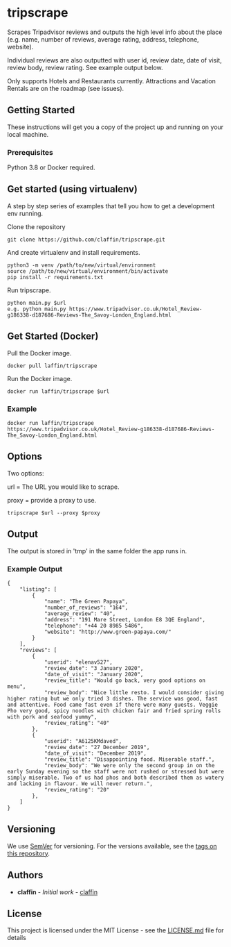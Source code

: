 # tripscrape

Scrapes Tripadvisor reviews and outputs the high level info about the place (e.g. name, number of reviews, average rating, address, telephone, website). 

Individual reviews are also outputted with user id, review date, date of visit, review body, review rating. See example output below.

Only supports Hotels and Restaurants currently. Attractions and Vacation Rentals are on the roadmap (see issues).

## Getting Started

These instructions will get you a copy of the project up and running on your local machine.

### Prerequisites

Python 3.8 or Docker required. 

## Get started (using virtualenv)

A step by step series of examples that tell you how to get a development env running.

Clone the repository

```
git clone https://github.com/claffin/tripscrape.git
```


And create virtualenv and install requirements.

```
python3 -m venv /path/to/new/virtual/environment
source /path/to/new/virtual/environment/bin/activate
pip install -r requirements.txt
```

Run tripscrape.

```
python main.py $url
e.g. python main.py https://www.tripadvisor.co.uk/Hotel_Review-g186338-d187686-Reviews-The_Savoy-London_England.html
```

## Get Started (Docker)

Pull the Docker image.
```
docker pull laffin/tripscrape
```
Run the Docker image.
```
docker run laffin/tripscrape $url 
```
### Example
```
docker run laffin/tripscrape https://www.tripadvisor.co.uk/Hotel_Review-g186338-d187686-Reviews-The_Savoy-London_England.html
```

## Options

Two options:

url = The URL you would like to scrape.

proxy = provide a proxy to use.

```
tripscrape $url --proxy $proxy
```

## Output
The output is stored in 'tmp' in the same folder the app runs in. 

### Example Output

```
{
    "listing": [
        {
            "name": "The Green Papaya",
            "number_of_reviews": "164",
            "average_review": "40",
            "address": "191 Mare Street, London E8 3QE England",
            "telephone": "+44 20 8985 5486",
            "website": "http://www.green-papaya.com/"
        }
    ],
    "reviews": [
        {
            "userid": "elenav527",
            "review_date": "3 January 2020",
            "date_of_visit": "January 2020",
            "review_title": "Would go back, very good options on menu",
            "review_body": "Nice little resto. I would consider giving higher rating but we only tried 3 dishes. The service was good, fast and attentive. Food came fast even if there were many guests. Veggie Pho very good, spicy noodles with chicken fair and fried spring rolls with pork and seafood yummy",
            "review_rating": "40"
        },
        {
            "userid": "A6125KMdaved",
            "review_date": "27 December 2019",
            "date_of_visit": "December 2019",
            "review_title": "Disappointing food. Miserable staff.",
            "review_body": "We were only the second group in on the early Sunday evening so the staff were not rushed or stressed but were simply miserable. Two of us had phos and both described them as watery and lacking in flavour. We will never return.",
            "review_rating": "20"
        },
    ]
}
```

## Versioning

We use [SemVer](http://semver.org/) for versioning. For the versions available, see the [tags on this repository](https://github.com/claffin/tripscrape/tags). 

## Authors

* **claffin** - *Initial work* - [claffin](https://github.com/claffin)

## License

This project is licensed under the MIT License - see the [LICENSE.md](LICENSE.md) file for details

